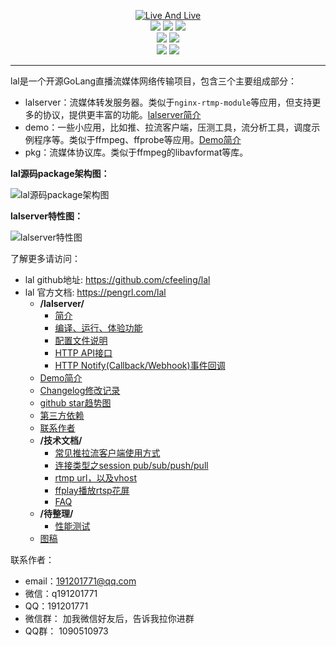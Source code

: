 <p align="center">
<a title="logo" target="_blank" href="https://github.com/cfeeling/lal">
<img alt="Live And Live" src="https://pengrl.com/lal/_media/lallogo.png">
</a>
<br>
<a title="TravisCI" target="_blank" href="https://www.travis-ci.org/q191201771/lal"><img src="https://www.travis-ci.org/q191201771/lal.svg?branch=master"></a>
<a title="codecov" target="_blank" href="https://codecov.io/gh/q191201771/lal"><img src="https://codecov.io/gh/q191201771/lal/branch/master/graph/badge.svg?style=flat-square"></a>
<a title="goreportcard" target="_blank" href="https://goreportcard.com/report/github.com/cfeeling/lal"><img src="https://goreportcard.com/badge/github.com/cfeeling/lal?style=flat-square"></a>
<br>
<a title="codeline" target="_blank" href="https://github.com/cfeeling/lal"><img src="https://sloc.xyz/github/q191201771/lal/?category=code"></a>
<a title="license" target="_blank" href="https://github.com/cfeeling/lal/blob/master/LICENSE"><img src="https://img.shields.io/badge/license-MIT-brightgreen.svg?style=flat-square"></a>
<br>
<a title="hits" target="_blank" href="https://github.com/cfeeling/lal"><img src="https://hits.b3log.org/q191201771/lal.svg?style=flat-square"></a>
<a title="toplanguage" target="_blank" href="https://github.com/cfeeling/lal"><img src="https://img.shields.io/github/languages/top/q191201771/lal.svg?style=flat-square"></a>
<br>
</p>

---

lal是一个开源GoLang直播流媒体网络传输项目，包含三个主要组成部分：

- lalserver：流媒体转发服务器。类似于`nginx-rtmp-module`等应用，但支持更多的协议，提供更丰富的功能。[lalserver简介](https://pengrl.com/lal/#/LALServer)
- demo：一些小应用，比如推、拉流客户端，压测工具，流分析工具，调度示例程序等。类似于ffmpeg、ffprobe等应用。[Demo简介](https://pengrl.com/lal/#/DEMO)
- pkg：流媒体协议库。类似于ffmpeg的libavformat等库。

**lal源码package架构图：**

![lal源码package架构图](https://pengrl.com/lal/_media/lal_src_fullview_frame.jpeg?date=0124)

**lalserver特性图：**

![lalserver特性图](https://pengrl.com/lal/_media/lal_feature.jpeg?date=0124)

了解更多请访问：

* lal github地址: https://github.com/cfeeling/lal
* lal 官方文档: https://pengrl.com/lal
  * **/lalserver/**
    * [简介](https://pengrl.com/lal/#/LALServer.md)
    * [编译、运行、体验功能](https://pengrl.com/lal/#/QuickStart.md)
    * [配置文件说明](https://pengrl.com/lal/#/ConfigBrief.md)
    * [HTTP API接口](https://pengrl.com/lal/#/HTTPAPI.md)
    * [HTTP Notify(Callback/Webhook)事件回调](https://pengrl.com/lal/#/HTTPNotify.md)
  * [Demo简介](https://pengrl.com/lal/#/DEMO.md)
  * [Changelog修改记录](https://pengrl.com/lal/#/CHANGELOG.md)
  * [github star趋势图](https://pengrl.com/lal/#/StarChart.md)
  * [第三方依赖](https://pengrl.com/lal/#/ThirdDeps.md)
  * [联系作者](https://pengrl.com/lal/#/Author.md)
  * **/技术文档/**
    * [常见推拉流客户端使用方式](https://pengrl.com/lal/#/CommonClient.md)
    * [连接类型之session pub/sub/push/pull](https://pengrl.com/lal/#/Session.md)
    * [rtmp url，以及vhost](https://pengrl.com/lal/#/RTMPURLVhost.md)
    * [ffplay播放rtsp花屏](https://pengrl.com/lal/#/RTSPFFPlayBlur.md)
    * [FAQ](https://pengrl.com/lal/#/FAQ.md)
  * **/待整理/**
    * [性能测试](https://pengrl.com/lal/#/Test.md)
  * [图稿](https://pengrl.com/lal/#/Drawing.md)

联系作者：

- email：191201771@qq.com
- 微信：q191201771
- QQ：191201771
- 微信群： 加我微信好友后，告诉我拉你进群
- QQ群： 1090510973
